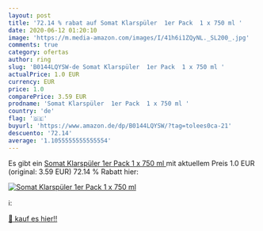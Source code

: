 ```yaml
---
layout: post
title: '72.14 % rabat auf Somat Klarspüler  1er Pack  1 x 750 ml '
date: 2020-06-12 01:20:10
image: 'https://m.media-amazon.com/images/I/41h6i1ZQyNL._SL200_.jpg'
comments: true
category: ofertas
author: ring
slug: 'B0144LQYSW-de Somat Klarspüler  1er Pack  1 x 750 ml '
actualPrice: 1.0 EUR
currency: EUR
price: 1.0
comparePrice: 3.59 EUR
prodname: 'Somat Klarspüler  1er Pack  1 x 750 ml '
country: 'de'
flag: '🇩🇪'
buyurl: 'https://www.amazon.de/dp/B0144LQYSW/?tag=tolees0ca-21'
descuento: '72.14'
average: '1.1055555555555554'
---
```


Es gibt ein [Somat Klarspüler  1er Pack  1 x 750 ml ](https://www.amazon.de/dp/B0144LQYSW/?tag=tolees0ca-21) mit aktuellem Preis 1.0 EUR (original: 3.59 EUR) 72.14 % Rabatt hier:

[![Somat Klarspüler  1er Pack  1 x 750 ml ](https://m.media-amazon.com/images/I/41h6i1ZQyNL._SL200_.jpg)](https://www.amazon.de/dp/B0144LQYSW/?tag=tolees0ca-21)

ℹ️:


[🛒 kauf es hier!!](https://www.amazon.de/dp/B0144LQYSW/?tag=tolees0ca-21)

